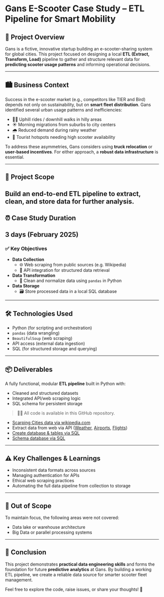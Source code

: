 # Gans E-Scooter Case Study – ETL Pipeline for Smart Mobility

## 📖 Project Overview
Gans is a fictive, innovative startup building an e-scooter-sharing system for global cities. This project focused on designing a local **ETL (Extract, Transform, Load)** pipeline to gather and structure relevant data for **predicting scooter usage patterns** and informing operational decisions.

---

## 🏙️ Business Context
Success in the e-scooter market (e.g., competitors like TIER and Bird) depends not only on sustainability, but on **smart fleet distribution**. Gans identified several urban usage patterns and inefficiencies:

- 🚴‍♀️ Uphill rides / downhill walks in hilly areas  
- ☀️ Morning migrations from suburbs to city centers  
- 🌧️ Reduced demand during rainy weather  
- 🧳 Tourist hotspots needing high scooter availability  

To address these asymmetries, Gans considers using **truck relocation** or **user-based incentives**. For either approach, a **robust data infrastructure** is essential.

---

## 🧰 Project Scope
Build an end-to-end **ETL pipeline** to extract, clean, and store data for further analysis.
---

## ⏰ Case Study Duration
**3 days** (February 2025)
---

### ✅ Key Objectives
- **Data Collection**  
  - 🌐 Web scraping from public sources (e.g. Wikipedia)  
  - 🔌 API integration for structured data retrieval  
- **Data Transformation**  
  - 🧹 Clean and normalize data using `pandas` in Python  
- **Data Storage**  
  - 🗃️ Store processed data in a local SQL database  

---

## 🛠 Technologies Used
- Python (for scripting and orchestration)  
- `pandas` (data wrangling)  
- `BeautifulSoup` (web scraping)  
- API access (external data ingestion)  
- SQL (for structured storage and querying)

---

## 📦 Deliverables
A fully functional, modular **ETL pipeline** built in Python with:
- Cleaned and structured datasets
- Integrated API/web scraping logic
- SQL schema for persistent storage

> 🧑‍💻 All code is available in this GitHub repository.
- [Scarping Cities data via wikipedia.com](https://github.com/JCKrug/Data_Analytics/blob/main/ETL_Data_Acquisition/1_Cities_data.ipynb)
-  Extract data from web via API ([Weather](https://github.com/JCKrug/Data_Analytics/blob/main/ETL_Data_Acquisition/2_Weather_data.ipynb), [Airports](https://github.com/JCKrug/Data_Analytics/blob/main/ETL_Data_Acquisition/3_Airports_data.ipynb), [Flights](https://github.com/JCKrug/Data_Analytics/blob/main/ETL_Data_Acquisition/4_Flights_data.ipynb))
-  [Create database & tables via SQL](https://github.com/JCKrug/Data_Analytics/blob/main/ETL_Data_Acquisition/GANS_Database_ETL.sql)
-  [Schema database via SQL](https://github.com/JCKrug/Data_Analytics/blob/main/ETL_Data_Acquisition/Schema_Gans_MySQL.pdf)

---

## ⚠️ Key Challenges & Learnings
- Inconsistent data formats across sources  
- Managing authentication for APIs  
- Ethical web scraping practices  
- Automating the full data pipeline from collection to storage  

---

## 🚫 Out of Scope
To maintain focus, the following areas were not covered:  
- Data lake or warehouse architecture  
- Big Data or parallel processing systems  

---

## 🏁 Conclusion
This project demonstrates **practical data engineering skills** and forms the foundation for future **predictive analytics** at Gans. By building a working ETL pipeline, we create a reliable data source for smarter scooter fleet management.

Feel free to explore the code, raise issues, or share your thoughts! 🚀



